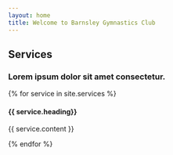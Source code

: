 ```yaml
---
layout: home
title: Welcome to Barnsley Gymnastics Club
---
```


<!-- Services -->
  <section class="page-section" id="services">
    <div class="container">
      <div class="row">
        <div class="col-lg-12 text-center">
          <h2 class="section-heading text-uppercase">Services</h2>
          <h3 class="section-subheading text-muted">Lorem ipsum dolor sit amet consectetur.</h3>
        </div>
      </div>
      <div class="row text-center">
        {% for service in site.services %}
        <div class="col-md-4">
            <span class="fa-stack fa-4x">
                <i class="fas fa-circle fa-stack-2x text-primary"></i>
                <i class="fas fa-{{ service.fa_icon }} fa-stack-1x fa-inverse"></i>
            </span>
            <h4 class="service-heading">{{ service.heading}}</h4>
            <p class="text-muted">
                    {{ service.content }}
            </p>
        </div>
        {% endfor %}
      </div>
    </div>
  </section>
